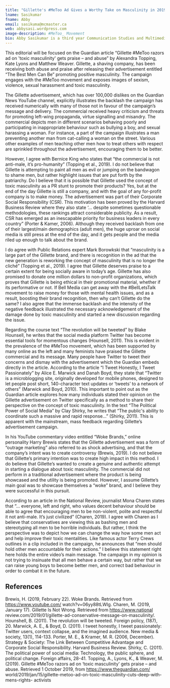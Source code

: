 ```yaml
---
title: "Gillette's #MeToo Ad Gives a Worthy Take on Masculinity in 2019"
lname: Sasikumar
fname: Abby
email: sasikuma@mcmaster.ca 
web: abbysasi.wordpress.com							
image-description: #MeToo_ Movement 
bio: Abby Sasikumar is a third year Communication Studies and Multimedia student at McMaster University and is an editor for the course MMEDIA 3B03&#58; In Response to &ldquo;The Meme Factory&rdquo; by Jia Tolentino Digital Cultures. When Abby isn't writing editorials on hot topics in society, she is often seen recording her podcast &ldquo;Abby Hour&rdquo; or creating content online. In her free time, she also enjoys painting, screen-writing, and editing videos.  Her specific interests include&#58; In Response to &ldquo;The Meme Factory&rdquo; by Jia Tolentino pop-culture, film, visual art, beauty and fashion. 
---
```


This editorial will be focused on the Guardian article “Gillette #MeToo razors ad on 'toxic masculinity' gets praise – and abuse” by Alexandra Topping, Kate Lyons and Matthew Weaver. Gillette, a shaving company, has been receiving both abuse and praise after releasing their advertisement entitled “The Best Men Can Be” promoting positive masculinity. The campaign engages with the #MeToo movement and exposes images of sexism, violence, sexual harassment and toxic masculinity.

The Gillette advertisement, which has over 100,000 dislikes on the Guardian News YouTube channel, explicitly illustrates the backlash the campaign has received numerically with many of those not in favour of the campaign’s message and delivery. The commercial received heavy criticism and threats for promoting left-wing propaganda, virtue signalling and misandry. The commercial depicts men in different scenarios behaving poorly and participating in inappropriate behaviour such as bullying a boy, and sexual harassing a woman. For instance, a part of the campaign illustrates a man preventing another man from cat-calling a woman on the street. Various other examples of men teaching other men how to treat others with respect are sprinkled throughout the advertisement, encouraging them to be better. 

However, I agree with Bernice King who states that “the commercial is not anti-male, it’s pro-humanity” (Topping et al., 2019). I do not believe that Gillette is attempting to paint all men as evil or jumping on the bandwagon to shame men, but rather highlight issues that are put forth by the patriarchy. Do I believe that it is possible that Gillette used the concept of toxic masculinity as a PR stunt to promote their products? Yes, but at the end of the day Gillette is still a company, and with the goal of any for-profit company is to make money. The advertisement was part of their Corporate Social Responsibility (CSR). This motivation has been proved by the Harvard Business Review where they also state ‘... despite sometimes questionable methodologies, these rankings attract considerable publicity. As a result, CSR has emerged as an inescapable priority for business leaders in every country” (Porter & Kamer, 2006). Although they received backlash from one of their largest/main demographics (adult men), the huge uproar on social media is still press at the end of the day, and it gets people and the media riled up enough to talk about the brand.

I do agree with Public Relations expert Mark Borowkski that “masculinity is a large part of the Gillette brand, and there is recognition in the ad that the new generation is reworking the concept of masculinity that is no longer the cliché” (Topping et al., 2019). I agree that Gillette deserves praise to a certain extent for being socially aware in today’s age. Gillette has also promised to donate one million dollars to non-profit organizations, which proves that Gillette is being ethical in their promotional material, whether if its performative or not. If Bell Media can get away with the #BellLetsTalk movement to raise money for those with mental health issues, and as a result, boosting their brand recognition, then why can’t Gillette do the same? I also agree that the immense backlash and the intensity of the negative feedback illustrated the necessary acknowledgement of the damage done by toxic masculinity and started a new discussion regarding the issue.

Regarding the course text “The revolution will be tweeted” by Blake Hounsell, he writes that the social media platform Twitter has become essential tools for momentous changes (Hounsell, 2011). This is evident in the prevalence of the #MeToo movement, which has been supported by many online as the left and many feminists have praised the Gillette commercial and its message. Many people have Twitter to tweet their concerns and dismay with the advertisement which the Guardian embeds directly in the article. According to the article “I Tweet Honestly, I Tweet Passionately” by Alice E. Marwick and Danah Boyd, they state that “Twitter is a microblogging site, originally developed for mobile phones, designed to let people post short, 140-character text updates or ‘tweets’ to a network of others” (Marwick and Boyd, 2010). This important to point out as the Guardian article explores how many individuals stated their opinion on the Gillette advertisement on Twitter specifically as a method to share their perspective on the concept of toxic masculinity. In the text “The Political Power of Social Media” by Clay Shirky, he writes that “The public's ability to coordinate such a massive and rapid response...” (Shirky, 2011). This is apparent with the mainstream, mass feedback regarding Gillette’s advertisement campaign.

In his YouTube commentary video entitled “Woke Brands,” online personality Harry Brewis states that the Gillette advertisement was a form of “outrage marketing” also referred to as shock advertising, and that the company’s intent was to create controversy (Brewis, 2019). I do not believe that Gillette’s primary intention was to create high impact in this method. I do believe that Gillette’s wanted to create a genuine and authentic attempt in starting a dialogue about toxic masculinity. The commercial did not perform in a traditional advertisement where the product is being showcased and the utility is being promoted. However, I assume Gillette’s main goal was to showcase themselves a “woke” brand, and I believe they were successful in this pursuit.

According to an article in the National Review, journalist Mona Charen states that “... everyone, left and right, who values decent behaviour should be able to agree that encouraging men to be non-violent, polite and respectful it not anti-male. It’s just civilized” (Charen, 2019). I agree with Charen as I believe that conservatives are viewing this as bashing men and stereotyping all men to be horrible individuals. But rather, I think the perspective was to depict how we can change the way how some men act and help improve their toxic mentalities. Like famous actor Terry Crews outlines in a clip included in the campaign, he announces that “men should hold other men accountable for their actions.” I believe this statement right here holds the entire video’s main message. The campaign in my opinion is not trying to insinuate that all men behave a certain way, but rather that we can raise young boys to become better men, and correct bad behaviour in order to combat it in the future.

## References
Brewis, H. (2019, February 22). Woke Brands. Retrieved from https://www.youtube.com/ watch?v=06yy88tLWlg.
Charen, M. (2019, January 17). Gillette Is Not Wrong. Retrieved from https://www.national review.com/2019/01/gillette-ad-conservative-message-on-masculinity/.
Hounshell, B. (2011). The revolution will be tweeted. Foreign policy, (187), 20.
Marwick, A. E., & Boyd, D. (2011). I tweet honestly, I tweet passionately: Twitter users, context
collapse, and the imagined audience. New media & society, 13(1), 114-133.
Porter, M. E., & Kramer, M. R. (2006, December). Strategy & Society: The Link Between Competitive Advantage and Corporate Social Responsibility. Harvard Business Review.
Shirky, C. (2011). The political power of social media: Technology, the public sphere, and political change. Foreign affairs, 28-41.
Topping, A., Lyons, K., & Weaver, M. (2019). Gillette #MeToo razors ad on ‘toxic masculinity’ gets praise – and abuse. Retrieved 1 October 2019, from https://www.theguardian.com/ world/2019/jan/15/gillette-metoo-ad-on-toxic-masculinity-cuts-deep-with-mens-rights- activists